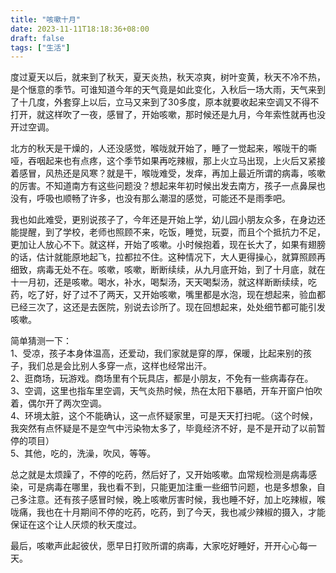 ```yaml
---
title: "咳嗽十月"
date: 2023-11-11T18:18:36+08:00
draft: false
tags: ["生活"]
---
```


度过夏天以后，就来到了秋天，夏天炎热，秋天凉爽，树叶变黄，秋天不冷不热，是个惬意的季节。可谁知道今年的天气竟是如此变化，入秋后一场大雨，天气来到了十几度，外套穿上以后，立马又来到了30多度，原本就要收起来空调又不得不打开，就这样吹了一夜，感冒了，开始咳嗽，那时候还是九月，今年索性就再也没开过空调。

北方的秋天是干燥的，人还没感觉，喉咙就开始了，睡了一觉起来，喉咙干的嘶哑，吞咽起来也有点疼，这个季节如果再吃辣椒，那上火立马出现，上火后又紧接着感冒，风热还是风寒？就是干，喉咙难受，发痒，再加上最近所谓的病毒，咳嗽的厉害。不知道南方有这些问题没？想起来年初时候出发去南方，孩子一点鼻屎也没有，呼吸也顺畅了许多，也没有那么潮湿的感觉，可能还不是雨季吧。

我也如此难受，更别说孩子了，今年还是开始上学，幼儿园小朋友众多，在身边还能提醒，到了学校，老师也照顾不来，吃饭，睡觉，玩耍，而且个个抵抗力不足，更加让人放心不下。就这样，开始了咳嗽。小时候抱着，现在长大了，如果有翅膀的话，估计就能原地起飞，拉都拉不住。这种情况下，大人更得操心，就算照顾再细致，病毒无处不在。咳嗽，咳嗽，断断续续，从九月底开始，到了十月底，就在十一月初，还是咳嗽。喝水，补水，喝梨汤，天天喝梨汤，就这样断断续续，吃药，吃了好，好了过不了两天，又开始咳嗽，嘴里都是水泡，现在想起来，验血都已经三次了，这还是去医院，别说去诊所了。现在回想起来，处处细节都可能引发咳嗽。

简单猜测一下：  
1、受凉，孩子本身体温高，还爱动，我们家就是穿的厚，保暖，比起来别的孩子，我们总是会比别人多穿一点，这样也经常出汗。  
2、逛商场，玩游戏。商场里有个玩具店，都是小朋友，不免有一些病毒存在。  
3、空调，这里也指车里空调，天气炎热时候，热在太阳下暴晒，开车开窗户怕吹着，偶尔开了两次空调。  
4、环境太脏，这个不能确认，这一点怀疑家里，可是天天打扫呢。（这个时候，我突然有点怀疑是不是空气中污染物太多了，毕竟经济不好，是不是开动了以前暂停的项目）  
5、其他，吃的，洗澡，吹风，等等。  

总之就是太烦躁了，不停的吃药，然后好了，又开始咳嗽。血常规检测是病毒感染，可是病毒在哪里，我也看不到，只能更加注重一些细节问题，也是多想象，自己多注意。还有孩子感冒时候，晚上咳嗽厉害时候，我也睡不好，加上吃辣椒，喉咙痛，我也在十月期间不停的吃药，吃药，到了今天，我也减少辣椒的摄入，才能保证在这个让人厌烦的秋天度过。

最后，咳嗽声此起彼伏，愿早日打败所谓的病毒，大家吃好睡好，开开心心每一天。